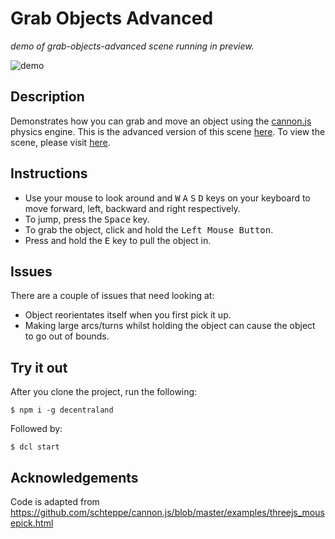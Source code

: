 # Grab Objects Advanced
_demo of grab-objects-advanced scene running in preview._

![demo](https://github.com/decentraland-scenes/grab-objects-advanced/blob/master/screenshots/grab-objects-advanced.gif)

## Description
Demonstrates how you can grab and move an object using the [cannon.js](https://github.com/schteppe/cannon.js) physics engine. This is the advanced version of this scene [here](https://github.com/decentraland-scenes/grab-objects). To view the scene, please visit [here](https://grab-objects-advanced.vercel.app/).

## Instructions
* Use your mouse to look around and <kbd>W</kbd> <kbd>A</kbd> <kbd>S</kbd> <kbd>D</kbd> keys on your keyboard to move forward, left, backward and right respectively. 
* To jump, press the <kbd>Space</kbd> key.
* To grab the object, click and hold the <kbd>Left Mouse Button</kbd>.
* Press and hold the <kbd>E</kbd> key to pull the object in.

## Issues
There are a couple of issues that need looking at:
* Object reorientates itself when you first pick it up.
* Making large arcs/turns whilst holding the object can cause the object to go out of bounds.

## Try it out 
After you clone the project, run the following:

```
$ npm i -g decentraland
```

Followed by:

```
$ dcl start
```

## Acknowledgements
Code is adapted from https://github.com/schteppe/cannon.js/blob/master/examples/threejs_mousepick.html
